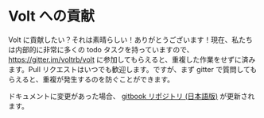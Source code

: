 # Volt への貢献

Volt に貢献したい？それは素晴らしい！ありがとうございます！現在、私たちは内部的に非常に多くの todo タスクを持っていますので、https://gitter.im/voltrb/volt に参加してもらえると、重複した作業をせずに済みます。Pull リクエストはいつでも歓迎します。ですが、まず gitter で質問してもらえると、重複が発生するのを防ぐことができます。

ドキュメントに変更があった場合、 [gitbook リポジトリ (日本語版)](http://5t111111.gitbooks.io/volt-docs-ja) が更新されます。
